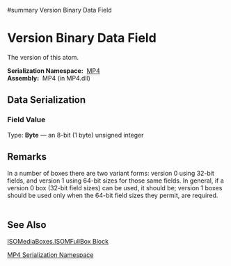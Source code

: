 ﻿#summary Version Binary Data Field

# Version Binary Data Field #


The version of this atom.

**Serialization Namespace:**  [MP4](Bin_N_MP4.md)<br><b>Assembly:</b>  MP4 (in MP4.dll)<br>
<h2>Data Serialization</h2>

<h3>Field Value</h3>
Type: <b>Byte</b> — an 8-bit (1 byte) unsigned integer <br>
<h2>Remarks</h2>

In a number of boxes there are two variant forms: version 0 using 32-bit fields, and version 1 using 64-bit sizes for those same fields. In general, if a version 0 box (32-bit field sizes) can be used, it should be; version 1 boxes should be used only when the 64-bit field sizes they permit, are required.<br>
<br>
<h2>See Also</h2>

<a href='Bin_T_MP4_ISOMediaBoxes_ISOMFullBox.md'>ISOMediaBoxes.ISOMFullBox Block</a>

<a href='Bin_N_MP4.md'>MP4 Serialization Namespace</a>